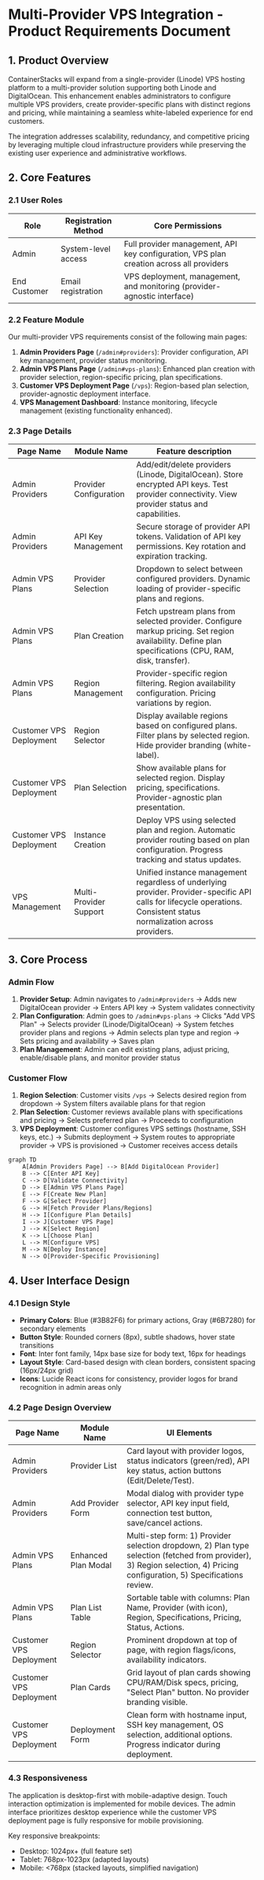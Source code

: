 # Multi-Provider VPS Integration - Product Requirements Document

## 1. Product Overview

ContainerStacks will expand from a single-provider (Linode) VPS hosting platform to a multi-provider solution supporting both Linode and DigitalOcean. This enhancement enables administrators to configure multiple VPS providers, create provider-specific plans with distinct regions and pricing, while maintaining a seamless white-labeled experience for end customers.

The integration addresses scalability, redundancy, and competitive pricing by leveraging multiple cloud infrastructure providers while preserving the existing user experience and administrative workflows.

## 2. Core Features

### 2.1 User Roles

| Role | Registration Method | Core Permissions |
|------|---------------------|------------------|
| Admin | System-level access | Full provider management, API key configuration, VPS plan creation across all providers |
| End Customer | Email registration | VPS deployment, management, and monitoring (provider-agnostic interface) |

### 2.2 Feature Module

Our multi-provider VPS requirements consist of the following main pages:

1. **Admin Providers Page** (`/admin#providers`): Provider configuration, API key management, provider status monitoring.
2. **Admin VPS Plans Page** (`/admin#vps-plans`): Enhanced plan creation with provider selection, region-specific pricing, plan specifications.
3. **Customer VPS Deployment Page** (`/vps`): Region-based plan selection, provider-agnostic deployment interface.
4. **VPS Management Dashboard**: Instance monitoring, lifecycle management (existing functionality enhanced).

### 2.3 Page Details

| Page Name | Module Name | Feature description |
|-----------|-------------|---------------------|
| Admin Providers | Provider Configuration | Add/edit/delete providers (Linode, DigitalOcean). Store encrypted API keys. Test provider connectivity. View provider status and capabilities. |
| Admin Providers | API Key Management | Secure storage of provider API tokens. Validation of API key permissions. Key rotation and expiration tracking. |
| Admin VPS Plans | Provider Selection | Dropdown to select between configured providers. Dynamic loading of provider-specific plans and regions. |
| Admin VPS Plans | Plan Creation | Fetch upstream plans from selected provider. Configure markup pricing. Set region availability. Define plan specifications (CPU, RAM, disk, transfer). |
| Admin VPS Plans | Region Management | Provider-specific region filtering. Region availability configuration. Pricing variations by region. |
| Customer VPS Deployment | Region Selector | Display available regions based on configured plans. Filter plans by selected region. Hide provider branding (white-label). |
| Customer VPS Deployment | Plan Selection | Show available plans for selected region. Display pricing, specifications. Provider-agnostic plan presentation. |
| Customer VPS Deployment | Instance Creation | Deploy VPS using selected plan and region. Automatic provider routing based on plan configuration. Progress tracking and status updates. |
| VPS Management | Multi-Provider Support | Unified instance management regardless of underlying provider. Provider-specific API calls for lifecycle operations. Consistent status normalization across providers. |

## 3. Core Process

### Admin Flow
1. **Provider Setup**: Admin navigates to `/admin#providers` → Adds new DigitalOcean provider → Enters API key → System validates connectivity
2. **Plan Configuration**: Admin goes to `/admin#vps-plans` → Clicks "Add VPS Plan" → Selects provider (Linode/DigitalOcean) → System fetches provider plans and regions → Admin selects plan type and region → Sets pricing and availability → Saves plan
3. **Plan Management**: Admin can edit existing plans, adjust pricing, enable/disable plans, and monitor provider status

### Customer Flow
1. **Region Selection**: Customer visits `/vps` → Selects desired region from dropdown → System filters available plans for that region
2. **Plan Selection**: Customer reviews available plans with specifications and pricing → Selects preferred plan → Proceeds to configuration
3. **VPS Deployment**: Customer configures VPS settings (hostname, SSH keys, etc.) → Submits deployment → System routes to appropriate provider → VPS is provisioned → Customer receives access details

```mermaid
graph TD
    A[Admin Providers Page] --> B[Add DigitalOcean Provider]
    B --> C[Enter API Key]
    C --> D[Validate Connectivity]
    D --> E[Admin VPS Plans Page]
    E --> F[Create New Plan]
    F --> G[Select Provider]
    G --> H[Fetch Provider Plans/Regions]
    H --> I[Configure Plan Details]
    I --> J[Customer VPS Page]
    J --> K[Select Region]
    K --> L[Choose Plan]
    L --> M[Configure VPS]
    M --> N[Deploy Instance]
    N --> O[Provider-Specific Provisioning]
```

## 4. User Interface Design

### 4.1 Design Style

- **Primary Colors**: Blue (#3B82F6) for primary actions, Gray (#6B7280) for secondary elements
- **Button Style**: Rounded corners (8px), subtle shadows, hover state transitions
- **Font**: Inter font family, 14px base size for body text, 16px for headings
- **Layout Style**: Card-based design with clean borders, consistent spacing (16px/24px grid)
- **Icons**: Lucide React icons for consistency, provider logos for brand recognition in admin areas only

### 4.2 Page Design Overview

| Page Name | Module Name | UI Elements |
|-----------|-------------|-------------|
| Admin Providers | Provider List | Card layout with provider logos, status indicators (green/red), API key status, action buttons (Edit/Delete/Test). |
| Admin Providers | Add Provider Form | Modal dialog with provider type selector, API key input field, connection test button, save/cancel actions. |
| Admin VPS Plans | Enhanced Plan Modal | Multi-step form: 1) Provider selection dropdown, 2) Plan type selection (fetched from provider), 3) Region selection, 4) Pricing configuration, 5) Specifications review. |
| Admin VPS Plans | Plan List Table | Sortable table with columns: Plan Name, Provider (with icon), Region, Specifications, Pricing, Status, Actions. |
| Customer VPS Deployment | Region Selector | Prominent dropdown at top of page, with region flags/icons, availability indicators. |
| Customer VPS Deployment | Plan Cards | Grid layout of plan cards showing CPU/RAM/Disk specs, pricing, "Select Plan" button. No provider branding visible. |
| Customer VPS Deployment | Deployment Form | Clean form with hostname input, SSH key management, OS selection, additional options. Progress indicator during deployment. |

### 4.3 Responsiveness

The application is desktop-first with mobile-adaptive design. Touch interaction optimization is implemented for mobile devices. The admin interface prioritizes desktop experience while the customer VPS deployment page is fully responsive for mobile provisioning.

Key responsive breakpoints:
- Desktop: 1024px+ (full feature set)
- Tablet: 768px-1023px (adapted layouts)
- Mobile: <768px (stacked layouts, simplified navigation)